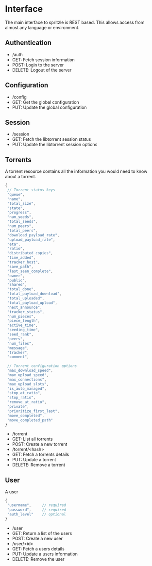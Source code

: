 Interface
=========

The main interface to spritzle is REST based. This allows access from almost
any language or environment.

Authentication
--------------
- /auth
 - GET: Fetch session information
 - POST: Login to the server
 - DELETE: Logout of the server

Configuration
-------------
- /config
 - GET: Get the global configuration
 - PUT: Update the global configuration

Session
-------
- /session
 - GET: Fetch the libtorrent session status
 - PUT: Update the libtorrent session options

Torrents
--------

A torrent resource contains all the information you would need to know about a torrent.

```javascript
{
 // Torrent status keys
 "queue",
 "name",
 "total_size",
 "state",
 "progress",
 "num_seeds",
 "total_seeds",
 "num_peers",
 "total_peers",
 "download_payload_rate",
 "upload_payload_rate",
 "eta",
 "ratio",
 "distributed_copies",
 "time_added",
 "tracker_host",
 "save_path",
 "last_seen_complete",
 "owner",
 "public",
 "shared",
 "total_done",
 "total_payload_download",
 "total_uploaded",
 "total_payload_upload",
 "next_announce",
 "tracker_status",
 "num_pieces",
 "piece_length",
 "active_time",
 "seeding_time",
 "seed_rank",
 "peers",
 "num_files",
 "message",
 "tracker",
 "comment",
 
 // Torrent configuration options
 "max_download_speed",
 "max_upload_speed",
 "max_connections",
 "max_upload_slots",
 "is_auto_managed",
 "stop_at_ratio",
 "stop_ratio",
 "remove_at_ratio",
 "private",
 "prioritize_first_last",
 "move_completed",
 "move_completed_path"
}
```

- /torrent
 - GET: List all torrents
 - POST: Create a new torrent
- /torrent/\<hash\> 
 - GET: Fetch a torrents details
 - PUT: Update a torrent
 - DELETE: Remove a torrent

User
----

A user 

```javascript
{
 "username",     // required
 "password",     // required
 "auth_level"    // optional
}
```
- /user
 - GET: Return a list of the users
 - POST: Create a new user
- /user/\<id\>
 - GET: Fetch a users details
 - PUT: Update a users information
 - DELETE: Remove the user